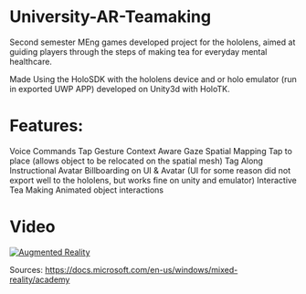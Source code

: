# University-AR-Teamaking

Second semester MEng games developed project for the hololens, aimed at guiding players through the steps of making tea for everyday mental healthcare.

Made Using the HoloSDK with the hololens device and or holo emulator (run in exported UWP APP) developed on Unity3d with HoloTK.

# Features:
Voice Commands
Tap Gesture
Context Aware Gaze
Spatial Mapping
Tap to place (allows object to be relocated on the spatial mesh)
Tag Along Instructional Avatar
Billboarding on UI & Avatar (UI for some reason did not export well to the hololens, but works fine on unity and emulator)
Interactive Tea Making
Animated object interactions

# Video
[![Augmented Reality](https://img.youtube.com/vi/bij-FWAYmGQ/0.jpg)](https://www.youtube.com/watch?v=bij-FWAYmGQ)

Sources:
https://docs.microsoft.com/en-us/windows/mixed-reality/academy
